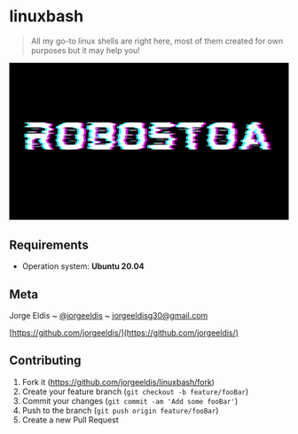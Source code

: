 # linuxbash

> All my go-to linux shells are right here, most of them created for own purposes but it may help you!

![header](https://raw.githubusercontent.com/jorgeeldis/robostoa/main/robostoaheader.png)

## Requirements

*   Operation system: **Ubuntu 20.04**

## Meta

Jorge Eldis ~ [@jorgeeldis](https://twitter.com/jorgeeldis) ~ jorgeeldisg30@gmail.com

[https://github.com/jorgeeldis/](https://github.com/jorgeeldis/)

## Contributing

1. Fork it (<https://github.com/jorgeeldis/linuxbash/fork>)
2. Create your feature branch (`git checkout -b feature/fooBar`)
3. Commit your changes (`git commit -am 'Add some fooBar'`)
4. Push to the branch (`git push origin feature/fooBar`)
5. Create a new Pull Request
